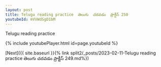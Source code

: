 ```yaml
---
layout: post
title: Telugu reading practice  తెలుగు  చదవడం  ప్రాక్టీస్ 250
youtubeId: mVVWdSgD1bM
---
```

 
 
Telugu reading practice
 
 
 
 
 


{% include youtubePlayer.html id=page.youtubeId %}
 
[Next]({{ site.baseurl }}{% link  split2/_posts/2023-02-11-Telugu reading practice  తెలుగు  చదవడం  ప్రాక్టీస్ 249.md%})
 
